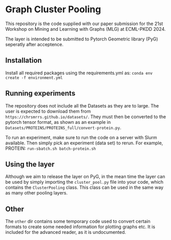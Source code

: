 # Graph Cluster Pooling

This repository is the code supplied with our paper submission for the 21st Workshop on Mining and Learning with Graphs (MLG) at ECML-PKDD 2024.

The layer is intended to be submitted to Pytorch Geometric library (PyG) seperatly after acceptence.

## Installation

Install all required packages using the requirements.yml as:
```conda env create -f environment.yml```


## Running experiments

The repository does not include all the Datasets as they are to large. The user is expected to download them from ``https://chrsmrrs.github.io/datasets/``. They must then be converted to the pytorch tensor format, as shown as an example in ``Datasets/PROTEINS/PROTEINS_full/convert-protein.py``.

To run an experiment, make sure to run the code on a server with Slurm available. Then simply pick an experiment (data set) to rerun. For example, PROTEIN:
```run-sbatch.sh batch-protein.sh```

## Using the layer

Although we aim to release the layer on PyG, in the mean time the layer can be used by simply importing the ```cluster_pool.py``` file into your code, which contains the ```ClusterPooling``` class. This class can be used in the same way as many other pooling layers.


## Other
The ```other``` dir contains some temporary code used to convert certain formats to create some needed information for plotting graphs etc. It is included for the advanced reader, as it is undocumented.
